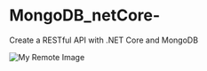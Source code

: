 # MongoDB_netCore-
Create a RESTful API with .NET Core and MongoDB

![My Remote Image](https://github.com/nosratifarhad/MongoDB/blob/main/imgs/Annotation1.png)
